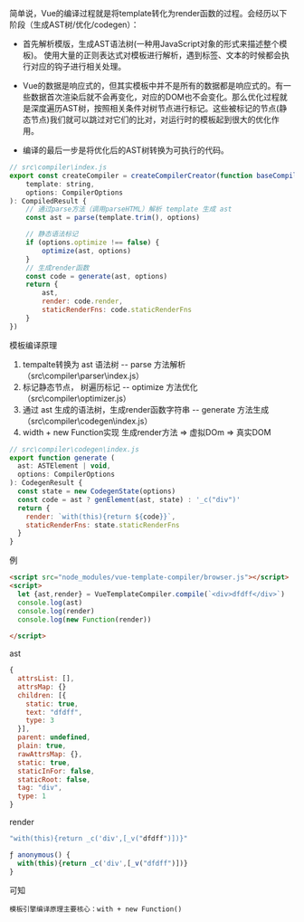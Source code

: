 简单说，Vue的编译过程就是将template转化为render函数的过程。会经历以下阶段（生成AST树/优化/codegen）：
* 首先解析模版，生成AST语法树(一种用JavaScript对象的形式来描述整个模板)。 使用大量的正则表达式对模板进行解析，遇到标签、文本的时候都会执行对应的钩子进行相关处理。

* Vue的数据是响应式的，但其实模板中并不是所有的数据都是响应式的。有一些数据首次渲染后就不会再变化，对应的DOM也不会变化。那么优化过程就是深度遍历AST树，按照相关条件对树节点进行标记。这些被标记的节点(静态节点)我们就可以跳过对它们的比对，对运行时的模板起到很大的优化作用。

* 编译的最后一步是将优化后的AST树转换为可执行的代码。

```js
// src\compiler\index.js
export const createCompiler = createCompilerCreator(function baseCompile(
    template: string,
    options: CompilerOptions
): CompiledResult {
    // 通过parse方法（调用parseHTML）解析 template 生成 ast
    const ast = parse(template.trim(), options)

    // 静态语法标记
    if (options.optimize !== false) {
        optimize(ast, options)
    }
    // 生成render函数
    const code = generate(ast, options)
    return {
        ast,
        render: code.render,
        staticRenderFns: code.staticRenderFns
    }
})
```

模板编译原理
1. tempalte转换为 ast 语法树 -- parse 方法解析 （src\compiler\parser\index.js）
2. 标记静态节点， 树遍历标记  -- optimize 方法优化（src\compiler\optimizer.js）
3. 通过 ast 生成的语法树，生成render函数字符串 -- generate 方法生成（src\compiler\codegen\index.js）
4. width + new Function实现 生成render方法 => 虚拟DOm => 真实DOM


```js
// src\compiler\codegen\index.js
export function generate (
  ast: ASTElement | void,
  options: CompilerOptions
): CodegenResult {
  const state = new CodegenState(options)
  const code = ast ? genElement(ast, state) : '_c("div")'
  return {
    render: `with(this){return ${code}}`,
    staticRenderFns: state.staticRenderFns
  }
}
```

例
```html
<script src="node_modules/vue-template-compiler/browser.js"></script>
<script>
  let {ast,render} = VueTemplateCompiler.compile(`<div>dfdff</div>`)
  console.log(ast)
  console.log(render)
  console.log(new Function(render))
  
</script>
```

ast
```js
{
  attrsList: [],
  attrsMap: {}
  children: [{
    static: true,
    text: "dfdff",
    type: 3
  }],
  parent: undefined,
  plain: true,
  rawAttrsMap: {},
  static: true,
  staticInFor: false,
  staticRoot: false,
  tag: "div",
  type: 1
}
```

render
```js
"with(this){return _c('div',[_v("dfdff")])}"

ƒ anonymous() {
  with(this){return _c('div',[_v("dfdff")])}
}
```
可知

`模板引擎编译原理主要核心：with + new Function()`

